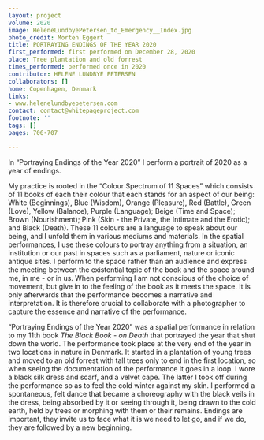 ```yaml
---
layout: project
volume: 2020
image: HeleneLundbyePetersen_to_Emergency__Index.jpg
photo_credit: Morten Eggert
title: PORTRAYING ENDINGS OF THE YEAR 2020
first_performed: first performed on December 28, 2020
place: Tree plantation and old forrest
times_performed: performed once in 2020
contributor: HELENE LUNDBYE PETERSEN
collaborators: []
home: Copenhagen, Denmark
links:
- www.helenelundbyepetersen.com
contact: contact@whitepageproject.com
footnote: ''
tags: []
pages: 706-707

---
```


In “Portraying Endings of the Year 2020” I perform a portrait of 2020 as a year of endings.

My practice is rooted in the “Colour Spectrum of 11 Spaces” which consists of 11 books of each their colour that each stands for an aspect of our being: White (Beginnings), Blue (Wisdom), Orange (Pleasure), Red (Battle), Green (Love), Yellow (Balance), Purple (Language); Beige (Time and Space); Brown (Nourishment);  Pink (Skin - the Private, the Intimate and the Erotic); and Black (Death). These 11 colours are a language to speak about our being, and I unfold them in various mediums and materials. In the spatial performances, I use these colours to portray anything from a situation, an institution or our past in spaces such as a parliament, nature or iconic antique sites. I perform to the space rather than an audience and express the meeting between the existential topic of the book and the space around me, in me - or in us. When performing I am not conscious of the choice of movement, but give in to the feeling of the book as it meets the space. It is only afterwards that the performance becomes a narrative and interpretation. It is therefore crucial to collaborate with a photographer to capture the essence and narrative of the performance. 

“Portraying Endings of the Year 2020” was a spatial performance in relation to my 11th book *The Black Book - on Death* that portrayed the year that shut down the world. The performance took place at the very end of the year in two locations in nature in Denmark. It started in a plantation of young trees and moved to an old forrest with tall trees only to end in the first location, so when seeing the documentation of the performance it goes in a loop. I wore a black silk dress and scarf, and a velvet cape. The latter I took off during the performance so as to feel the cold winter against my skin. I performed a spontaneous, felt dance that became a choreography with the black veils in the dress, being absorbed by it or seeing through it, being drawn to the cold earth, held by trees or morphing with them or their remains. Endings are important, they invite us to face what it is we need to let go, and if we do, they are followed by a new beginning.
